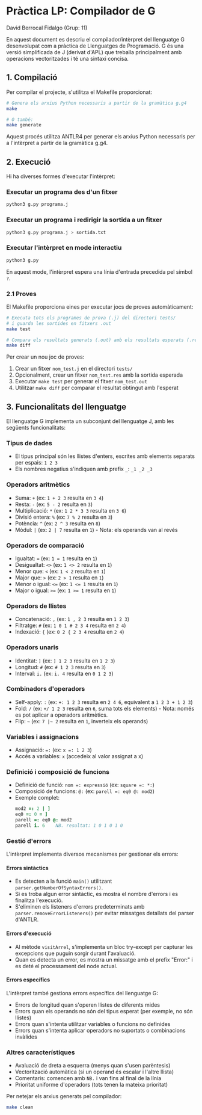 # Pràctica LP: Compilador de G

David Berrocal Fidalgo (Grup: 11)

En aquest document es descriu el compilador/intèrpret del llenguatge G desenvolupat com a pràctica de Llenguatges de Programació. G és una versió simplificada de J (derivat d'APL) que treballa principalment amb operacions vectoritzades i té una sintaxi concisa.

## 1. Compilació

Per compilar el projecte, s'utilitza el Makefile proporcionat:

```bash
# Genera els arxius Python necessaris a partir de la gramàtica g.g4
make

# O també:
make generate
```

Aquest procés utilitza ANTLR4 per generar els arxius Python necessaris per a l'intèrpret a partir de la gramàtica g.g4.

## 2. Execució

Hi ha diverses formes d'executar l'intèrpret:

### Executar un programa des d'un fitxer

```bash
python3 g.py programa.j
```

### Executar un programa i redirigir la sortida a un fitxer

```bash
python3 g.py programa.j > sortida.txt
```

### Executar l'intèrpret en mode interactiu

```bash
python3 g.py
```

En aquest mode, l'intèrpret espera una línia d'entrada precedida pel símbol `?`.

### 2.1 Proves

El Makefile proporciona eines per executar jocs de proves automàticament:

```bash
# Executa tots els programes de prova (.j) del directori tests/
# i guarda les sortides en fitxers .out
make test

# Compara els resultats generats (.out) amb els resultats esperats (.res)
make diff
```

Per crear un nou joc de proves:
1. Crear un fitxer `nom_test.j` en el directori `tests/`
2. Opcionalment, crear un fitxer `nom_test.res` amb la sortida esperada
3. Executar `make test` per generar el fitxer `nom_test.out`
4. Utilitzar `make diff` per comparar el resultat obtingut amb l'esperat

## 3. Funcionalitats del llenguatge

El llenguatge G implementa un subconjunt del llenguatge J, amb les següents funcionalitats:

### Tipus de dades
- El tipus principal són les llistes d'enters, escrites amb elements separats per espais: `1 2 3`
- Els nombres negatius s'indiquen amb prefix `_`: `_1 _2 _3`

### Operadors aritmètics
- Suma: `+` (ex: `1 + 2 3` resulta en `3 4`)
- Resta: `-` (ex: `5 - 2` resulta en `3`)
- Multiplicació: `*` (ex: `1 2 * 3 3` resulta en `3 6`)
- Divisió entera: `%` (ex: `7 % 2` resulta en `3`)
- Potència: `^` (ex: `2 ^ 3` resulta en `8`)
- Mòdul: `|` (ex: `2 | 7` resulta en `1`) - Nota: els operands van al revés

### Operadors de comparació
- Igualtat: `=` (ex: `1 = 1` resulta en `1`)
- Desigualtat: `<>` (ex: `1 <> 2` resulta en `1`)
- Menor que: `<` (ex: `1 < 2` resulta en `1`)
- Major que: `>` (ex: `2 > 1` resulta en `1`)
- Menor o igual: `<=` (ex: `1 <= 1` resulta en `1`)
- Major o igual: `>=` (ex: `1 >= 1` resulta en `1`)

### Operadors de llistes
- Concatenació: `,` (ex: `1 , 2 3` resulta en `1 2 3`)
- Filtratge: `#` (ex: `1 0 1 # 2 3 4` resulta en `2 4`)
- Indexació: `{` (ex: `0 2 { 2 3 4` resulta en `2 4`)

### Operadors unaris
- Identitat: `]` (ex: `] 1 2 3` resulta en `1 2 3`)
- Longitud: `#` (ex: `# 1 2 3` resulta en `3`)
- Interval: `i.` (ex: `i. 4` resulta en `0 1 2 3`)

### Combinadors d'operadors
- Self-apply: `:` (ex: `+: 1 2 3` resulta en `2 4 6`, equivalent a `1 2 3 + 1 2 3`)
- Fold: `/` (ex: `+/ 1 2 3` resulta en `6`, suma tots els elements) - Nota: només es pot aplicar a operadors aritmètics.
- Flip: `~` (ex: `7 |~ 2` resulta en `1`, inverteix els operands)

### Variables i assignacions
- Assignació: `=:` (ex: `x =: 1 2 3`)
- Accés a variables: `x` (accedeix al valor assignat a x)

### Definició i composició de funcions
- Definició de funció: `nom =: expressió` (ex: `square =: *:`)
- Composició de funcions: `@:` (ex: `parell =: eq0 @: mod2`)
- Exemple complet: 
  ```j
  mod2 =: 2 | ]
  eq0 =: 0 = ]
  parell =: eq0 @: mod2
  parell i. 6    NB. resultat: 1 0 1 0 1 0
  ```

### Gestió d'errors

L'intèrpret implementa diversos mecanismes per gestionar els errors:

#### Errors sintàctics
- Es detecten a la funció `main()` utilitzant `parser.getNumberOfSyntaxErrors()`.
- Si es troba algun error sintàctic, es mostra el nombre d'errors i es finalitza l'execució.
- S'eliminen els listeners d'errors predeterminats amb `parser.removeErrorListeners()` per evitar missatges detallats del parser d'ANTLR.

#### Errors d'execució
- Al mètode `visitArrel`, s'implementa un bloc try-except per capturar les excepcions que puguin sorgir durant l'avaluació.
- Quan es detecta un error, es mostra un missatge amb el prefix "Error:" i es deté el processament del node actual.

#### Errors específics
L'intèrpret també gestiona errors específics del llenguatge G:
- Errors de longitud quan s'operen llistes de diferents mides
- Errors quan els operands no són del tipus esperat (per exemple, no són llistes)
- Errors quan s'intenta utilitzar variables o funcions no definides
- Errors quan s'intenta aplicar operadors no suportats o combinacions invàlides

### Altres característiques
- Avaluació de dreta a esquerra (menys quan s'usen parèntesis)
- Vectorització automàtica (si un operand és escalar i l'altre llista)
- Comentaris: comencen amb `NB.` i van fins al final de la línia
- Prioritat uniforme d'operadors (tots tenen la mateixa prioritat)

Per netejar els arxius generats pel compilador:

```bash
make clean
```
